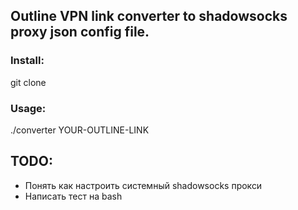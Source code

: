 ## Outline VPN link converter to shadowsocks proxy json config file.

### Install:
git clone

### Usage:
./converter YOUR-OUTLINE-LINK

## TODO:
* Понять как настроить системный shadowsocks прокси 
* Написать тест на bash
